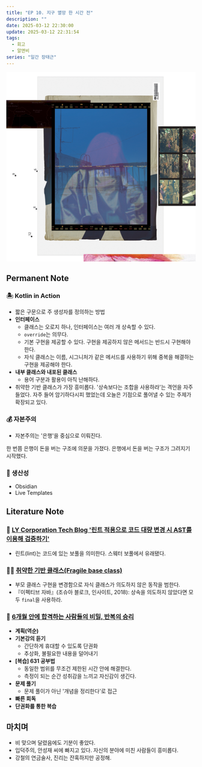 ```yaml
---
title: "EP 10. 지구 멸망 한 시간 전"
description: ""
date: 2025-03-12 22:30:00
update: 2025-03-12 22:31:54
tags:
  - 회고
  - 알앤비
series: "일간 장태근" 
---
```


![Jclef '지구 멸망 한 시간 전'](20186256.jpg)

## Permanent Note

### 🏝️ Kotlin in Action

- 짧은 구문으로 주 생성자를 정의하는 방법
- **인터페이스**
    - 클래스는 오로지 하나, 인터페이스는 여러 개 상속할 수 있다.
    - `override`는 의무다.
    - 기본 구현을 제공할 수 있다. 구현을 제공하지 않은 메서드는 반드시 구현해야 한다.
    - 자식 클래스는 이름, 시그니처가 같은 메서드를 사용하기 위해 중복을 해결하는 구현을 제공해야 한다.
- **내부 클래스와 내포된 클래스**
    - 용어 구분과 활용이 아직 난해하다.
- 취약한 기반 클래스가 가장 흥미롭다. '상속보다는 조합을 사용하라'는 격언을 자주 들었다. 자주 들어 암기하다시피 했었는데
  오늘은 기점으로 풀어낼 수 있는 주제가 확장되고 있다.

### 💰 자본주의

- 자본주의는 '은행'을 중심으로 이뤄진다.

한 번쯤 은행이 돈을 버는 구조에 의문을 가졌다. 은행에서 돈을 버는 구조가 그려지기 시작했다.

### 🔨 생산성

- Obsidian
- Live Templates

## Literature Note

### 🧌 [LY Corporation Tech Blog '린트 적용으로 코드 대량 변경 시 AST를 이용해 검증하기'](https://techblog.lycorp.co.jp/ko/using-ast-to-verify-the-code-after-code-linting)

- 린트(lint)는 코드에 있는 보풀을 의미한다. 스웨터 보풀에서 유래됐다.

### ⛓️‍💥 [취약한 기반 클래스(Fragile base class)](https://en.wikipedia.org/wiki/Fragile_base_class)

- 부모 클래스 구현을 변경함으로 자식 클래스가 의도하지 않은 동작을 범한다.
- 『이펙티브 자바』(조슈아 블로크, 인사이트, 2018): 상속을 의도하지 않았다면 모두 `final`을 사용하라.

### 📖 [6개월 안에 합격하는 사람들의 비밀, 반복의 승리](https://youtu.be/RK5hWI1clio?si=FYz6NOBCbtyuGLX9)

- **계획(역순)**
- **기본강의 듣기**
    - 간단하게 휴대할 수 있도록 단권화
    - 추상화, 불필요한 내용을 덜어내기
- **[복습] 631 공부법**
    - 동일한 범위를 무조건 제한된 시간 안에 해결한다.
    - 측정이 되는 순간 성취감을 느끼고 자신감이 생긴다.
- **문제 풀기**
    - 문제 풀이가 아닌 '개념을 정리한다'로 접근
- **빠른 회독**
- **단권화를 통한 복습**

## 마치며

- 비 맞으며 달렸음에도 기분이 좋았다.
- 입덕주의, 안성재 씨에 빠지고 있다. 자신의 분야에 미친 사람들이 흥미롭다.
- 강철의 연금술사, 진리는 잔혹하지만 공정해.